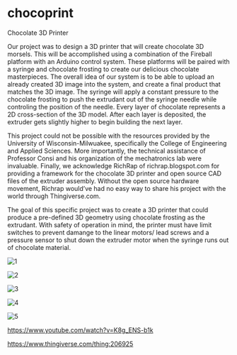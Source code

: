 # chocoprint
Chocolate 3D Printer

Our project was to design a 3D printer that will create chocolate 3D morsels. This will be accomplished using a combination of the Fireball platform with an Arduino control system.  These platforms will be paired with a syringe and chocolate frosting to create our delicious chocolate masterpieces. The overall idea of our system is to be able to upload an already created 3D image into the system, and create a final product that matches the 3D image. The syringe will apply a constant pressure to the chocolate frosting to push the extrudant out of the syringe needle while controling the position of the needle. Every layer of chocolate represents a 2D cross-section of the 3D model. After each layer is deposited, the extruder gets slightly higher to begin building the next layer. 

This project could not be possible with the resources provided by the University of Wisconsin-Milwuakee, specifically the College of Engineering and Applied Sciences. More importantly, the technical assistance of Professor Consi and his organization of the mechatronics lab were invaluable. Finally, we acknowledge RichRap of richrap.blogspot.com for providing a framework for the chocolate 3D printer and open source CAD files of the extruder assembly. Without the open source hardware movement, Richrap would’ve had no easy way to share his project with the world through Thingiverse.com. 

The goal of this specific project was to create a 3D printer that could produce a pre-defined 3D geometry using chocolate frosting as the extrudant. With safety of operation in mind, the printer must have limit switches to prevent damange to the linear motors/ lead screws and a pressure sensor to shut down the extruder motor when the syringe runs out of chocolate material. 

![1](https://user-images.githubusercontent.com/25541886/236719331-f1224c55-4247-47ab-868d-7ed7919fceee.jpg)

![2](https://user-images.githubusercontent.com/25541886/236719337-9afeeb73-4d9b-494c-925d-05e8611c2db0.jpg)

![3](https://user-images.githubusercontent.com/25541886/236719347-a4916ea1-ac5c-4e67-a2a5-a1d131beea3a.jpg)

![4](https://user-images.githubusercontent.com/25541886/236719355-abd92706-5dab-4a5b-8712-e0a36eb629cd.jpg)

![5](https://user-images.githubusercontent.com/25541886/236719368-4e193d09-70af-479a-9afe-c0c0c82ac3f0.jpg)

https://www.youtube.com/watch?v=K8g_ENS-b1k

https://www.thingiverse.com/thing:206925
